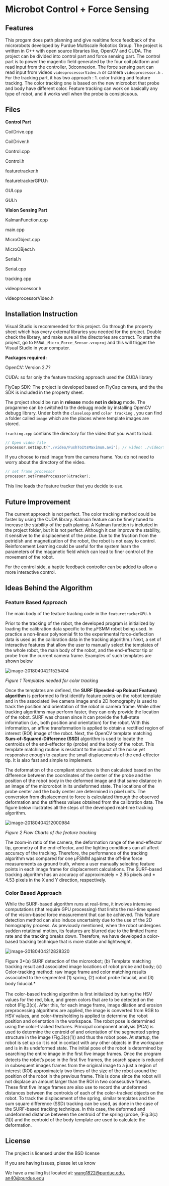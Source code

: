 # Microbot Control + Force Sensing

## Features

This progam does path planning and give realtime force feedback of the microrobots developed by Purdue Multiscale Robotics Group.  The project is written in C++ with open source libraries like, OpenCV and CUDA. The project can be divided into control part and force sensing part. The control part is to power the magentic field generated by the four coil platform and read input from the controller, 3dconnexion. The force sensing part can read input from videos `videoprocessorVideo.h` or camera `videoprocessor.h` . For the tracking part, it has two approach : 1. color traking and feature tracking. The color tracking one is based on the new microobot that probe and body have different color. Feature tracking can work on basically any type of robot, and it works well when the probe is consipicuous.

## Files

**Control Part**

CoilDrive.cpp

CoilDriver.h

Control.cpp

Control.h

featuretracker.h

featuretrackerGPU.h

GUI.cpp

GUI.h

**Vision Sensing Part** 

KalmanFunction.cpp

main.cpp

MicroObject.cpp

MicroOBject.h

Serial.h

Serial.cpp

tracking.cpp

videoprocessor.h

videoprocessorVideo.h

## Installation Instruction

Visual Studio is recommended for this project. Go through the property sheet which has every external libraries you needed for the project. Double check the library, and make sure all the directories are correct. To start the project, go to `MSRAL_Micro_Force_Sensor.vcxproj` and this will trigger the Visual Studio in your computer.

**Packages required:**

OpenCV: Version 2.7?

CUDA: so far only the feature tracking approach used the CUDA library

FlyCap SDK: The project is developed based on FlyCap camera, and the the SDK is included in the property sheet.

The project should be run in **release** mode **not in debug** mode. The progamme can be switched to the debugg mode by installing OpenCV debugg library. Under both the `closeloop` and `color tracking` , you can find a folder called `image` which are the places where template images are stored.

`tracking.cpp` contians the directory for the video that you want to load.  

```cpp
// Open video file
processor.setInput("./video/PushToItsMaximum.avi"); // video: ./video/test.mp4
```

If you choose to read image from the camera frame. You do not need to worry about the directory of the video.

```cpp
// set frame processor
processor.setFrameProcessor(&tracker);
```

 This line loads the feature tracker that you decide to use. 

## Future Improvement

The current approach is not perfect. The color tracking method could be faster by using the CUDA library. Kalmain feature can be finely tuned to increase the stability of the path planing. A Kalman function is included in the project folder, but it is not perfect. Although it can improve the stability, it sensitive to the displacement of the probe. Due to the fruction from the petridish and magnetization of the robot, the robot is not easy to control. Reinforcement Learning could be useful for the system learn the parameters of the maganetic field which can lead to finer control of the movement of the robot.

For the control side, a haptic feedback controller can be added to allow a more interactive control.

## Ideas Behind the Algorithm

### Feature Based Approach

The main body of the feature trackng code in the `featuretrackerGPU.h` 

Prior to the tracking of the robot, the developed program is initialized by loading the calibration data specific to the $\mu$FSMM robot being used. In practice a non-linear polynomial fit to the experimental force-deflection data is used as the calibration data in the tracking algorithm.)
Next, a set of interactive features that allow the user to manually select the templates of the whole robot, the main body of the robot, and the end-effector tip or probe from the current camera frame. Examples of such templates are shown below

![image-20180404211525404](/Users/daniowang/OneDrive/ME%20Research/MicrobotProject/clean_code.png)

*Figure 1 Templates needed for color tracking* 

Once the templates are defined, the **SURF (Speeded-up Robust Feature) algorithm** is performed to first identify feature points on the robot template and in the associated live camera image and a 2D homography is used to track the position and orientation of the robot in camera frame. While other tracking algorithms may perform faster, they can only provide the location of the robot.  SURF was chosen since it can provide the full-state information (i.e., both position and orientation) for the robot. 
With this information, an affine transformation is applied to obtain a rectified region of interest (ROI) image of the robot. Next, the OpenCV template matching **Sum-of-Squared-Difference (SSD)** algorithm is used to locate the centroids of the end-effector tip (probe) and the body of the robot.  This template matching routine is resistant to the impact of the noise yet responsive enough to capture the small displacements of the end-effector tip.  It is also fast and simple to implement.

The deformation of the compliant structure is then calculated based on the difference between the coordinates of the center of the probe and the position of the robot body in the deformed image and that same distance in an image of the microrobot in its undeformed state. The locations of the probe center and the body center are determined in pixel units.  The conversion from displacement to force is calculated through the observed deformation and the stiffness values obtained from the calibration data. The figure below illustrates all the steps of the developed real-time tracking algorithm.

![image-20180404212000984](/Users/daniowang/OneDrive/ME%20Research/MicrobotProject/flowchart.png)

*Figure 2 Flow Charts of the feature tracking*  

The zoom-in ratio of the camera, the deformation range of the end-effector tip, geometry of the end-effector, and the lighting conditions can all affect accuracy of the tracking.  Therefore, the performance of the tracking algorithm was compared for one $\mu$FSMM against the off-line force measurements as ground truth, where a user manually selecting feature points in each image frame for displacement calculations.  The SURF-based tracking algorithm has an accuracy of approximately $\pm$ 2.95 pixels and $\pm$ 4.53 pixels in the X and Y direction, respectively.  

### Color Based Approach

While the SURF-based algorithm runs at real-time, it involves intensive computations (that require GPU processing) that limits the real-time speed of the vision-based force measurement that can be achieved. This feature detection method can also induce uncertainty due to the use of the 2D homography process. As previously mentioned, when the robot undergoes sudden rotational motion, its features are blurred due to the limited frame rate and the tracking breaks down. Therefore, we have developed a color-based tracking technique that is more stable and lightweight.

![image-20180404212828320](/Users/daniowang/OneDrive/ME%20Research/MicrobotProject/colorTracking.png)

 Figure 3*(a) SURF detection of the microrobot; (b) Template matching tracking result and associated image locations of robot probe and body; (c) Color-tracking method: raw image frame and color matching results associated to the segmented (1) spring, (2) robot probe ﬁducial, and (3) body ﬁducial.*

The color-based tracking algorithm is ﬁrst initialized by tuning the HSV values for the red, blue, and green colors that are to be detected on the robot (Fig.3(c)). After this, for each image frame, image dilation and erosion preprocessing algorithms are applied, the image is converted from RGB to HSV values, and color-thresholding is applied to determine the robot position and orientation in the workspace. The robot pose is determined using the color-tracked features. Principal component analysis (PCA) is used to determine the centroid of and orientation of the segmented spring structure in the image (Fig.3(c)(1)) and thus the robot pose. At startup, the robot is set up so it is not in contact with any other objects in the workspace and is in its undeformed state. The initial pose of the robot is determined by searching the entire image in the ﬁrst ﬁve image frames. Once the program detects the robot’s pose in the ﬁrst ﬁve frames, the search space is reduced in subsequent images frames from the original image to a just a region of interest (ROI) approximately two times of the size of the robot around the position of the robot in the previous frame. This is done since the robot will not displace an amount larger than the ROI in two consecutive frames. These ﬁrst ﬁve image frames are also use to record the undeformed distances between the centroids of each of the color-tracked objects on the robot. To track the displacement of the spring, similar templates and the sum square difference (SSD) tracking can be used, as done in the case of the SURF-based tracking technique. In this case, the deformed and undeformed distance between the centroid of the spring (probe, (Fig.3(c)(1))) and the centroid of the body template are used to calculate the deformation.

## License

The project is licensed under the BSD license

If you are having issues, please let us know

We have a mailing list located at: wang1822@purdue.edu, an40@purdue.edu





